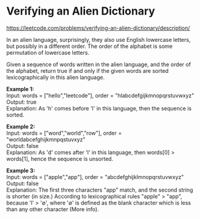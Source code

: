 # Verifying an Alien Dictionary
https://leetcode.com/problems/verifying-an-alien-dictionary/description/

In an alien language, surprisingly, they also use English lowercase letters, but possibly in a different order. The order of the alphabet is some permutation of lowercase letters.

Given a sequence of words written in the alien language, and the order of the alphabet, return true if and only if the given words are sorted lexicographically in this alien language.

<b>Example 1:</b>\
Input: words = ["hello","leetcode"], order = "hlabcdefgijkmnopqrstuvwxyz"\
Output: true\
Explanation: As 'h' comes before 'l' in this language, then the sequence is sorted.

<b>Example 2:</b>\
Input: words = ["word","world","row"], order = "worldabcefghijkmnpqstuvxyz"\
Output: false\
Explanation: As 'd' comes after 'l' in this language, then words[0] > words[1], hence the sequence is unsorted.

<b>Example 3:</b>\
Input: words = ["apple","app"], order = "abcdefghijklmnopqrstuvwxyz"\
Output: false\
Explanation: The first three characters "app" match, and the second string is shorter (in size.) According to lexicographical rules "apple" > "app", because 'l' > '∅', where '∅' is defined as the blank character which is less than any other character (More info).